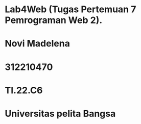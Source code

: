 # Lab4Web (Tugas Pertemuan 7 Pemrograman Web 2).
# Novi Madelena
# 312210470
# TI.22.C6
# Universitas pelita Bangsa
